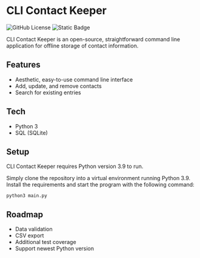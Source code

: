 # CLI Contact Keeper
![GitHub License](https://img.shields.io/github/license/dzesikode/cli-contact-keeper) 
![Static Badge](https://img.shields.io/badge/python-3.9-blue)

CLI Contact Keeper is an open-source, straightforward command line application for offline storage of contact information.

## Features

- Aesthetic, easy-to-use command line interface
- Add, update, and remove contacts
- Search for existing entries

## Tech

- Python 3
- SQL (SQLite)

## Setup

CLI Contact Keeper requires Python version 3.9 to run.

Simply clone the repository into a virtual environment running Python 3.9. Install the requirements and start the program with the following command:

```python3 main.py```

## Roadmap

- Data validation
- CSV export
- Additional test coverage
- Support newest Python version
